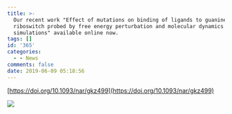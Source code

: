 ```yaml
---
title: >-
  Our recent work "Effect of mutations on binding of ligands to guanine
  riboswitch probed by free energy perturbation and molecular dynamics
  simulations" available online now.
tags: []
id: '365'
categories:
  - - News
comments: false
date: 2019-06-09 05:18:56
---
```


[https://doi.org/10.1093/nar/gkz499](https://doi.org/10.1093/nar/gkz499)

![](https://api.njzjz.win/1Ix20FvJjC9m68Bc9U1IJLlijqJdGdMy4)